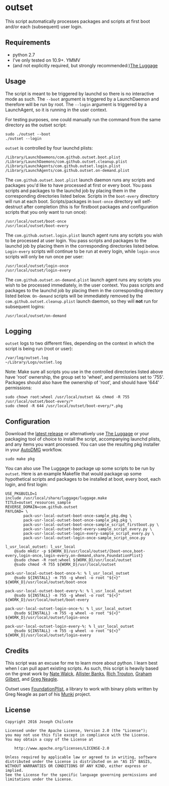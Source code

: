 outset
======

This script automatically processes packages and scripts at first boot and/or each (subsequent) user login. 

Requirements
------------
+ python 2.7  
+ I've only tested on 10.9+. YMMV
+ (and not explicitly required, but strongly recommended:)[The Luggage](https://github.com/unixorn/luggage)

Usage
-----

The script is meant to be triggered by launchd so there is no interactive mode as such. The `--boot` argument is triggered by a LaunchDaemon and therefore will be run by root. The `--login` argument is triggered by a LaunchAgent, so it is running in the user context.  

For testing purposes, one could manually run the command from the same directory as the outset script:

	sudo ./outset --boot
	./outset --login

`outset` is controlled by four launchd plists:

	/Library/LaunchDaemons/com.github.outset.boot.plist
	/Library/LaunchDaemons/com.github.outset.cleanup.plist
	/Library/LaunchAgents/com.github.outset.login.plist
	/Library/LaunchAgents/com.github.outset.on-demand.plist

The `com.github.outset.boot.plist` launch daemon runs any scripts and packages you'd like to have processed at first or every boot. You pass scripts and packages to the launchd job by placing them in the corresponding directories listed below. Scripts in the `boot-every` directory will run at each boot. Scripts/packages in `boot-once` directory will self-destruct after completion (this is for firstboot packages and configuration scripts that you only want to run once):

	/usr/local/outset/boot-once
	/usr/local/outset/boot-every

The `com.github.outset.login.plist` launch agent runs any scripts you wish to be processed at user login. You pass scripts and packages to the launchd job by placing them in the corresponding directories listed below. `Login-every` scripts will continue to be run at every login, while `login-once` scripts will only be run once per user:

	/usr/local/outset/login-once
	/usr/local/outset/login-every

The `com.github.outset.on-demand.plist` launch agent runs any scripts you wish to be processed immediately, in the user context. You pass scripts and packages to the launchd job by placing them in the corresponding directory listed below.  `On-demand` scripts will be immediately removed by the `com.github.outset.cleanup.plist` launch daemon, so they will **not** run for subsequent logins:

	/usr/local/outset/on-demand

Logging
-------
`outset` logs to two different files, depending on the context in which the script is being run (root or user):

	/var/log/outset.log
	~/Library/Logs/outset.log

Note: Make sure all scripts you use in the controlled directories listed above have 'root' ownership, the group set to 'wheel', and permissions set to '755'. Packages should also have the ownership of 'root', and should have '644' permissions:

	sudo chown root:wheel /usr/local/outset && chmod -R 755 /usr/local/outset/boot-every/*
	sudo chmod -R 644 /usr/local/outset/boot-every/*.pkg

Configuration
-------------
Download the [latest release](https://github.com/chilcote/outset/releases) or alternatively use [The Luggage](https://github.com/unixorn/luggage) or your packaging tool of choice to install the script, accompanying launchd plists, and any items you want processed. You can use the resulting pkg installer in your [AutoDMG](https://github.com/MagerValp/AutoDMG) workflow.

	sudo make pkg

You can also use The Luggage to package up some scripts to be run by `outset`. Here is an example Makefile that would package up some hypothetical scripts and packages to be installed at boot, every boot, each login, and first login:

	USE_PKGBUILD=1
	include /usr/local/share/luggage/luggage.make
	TITLE=outset_resources_sample
	REVERSE_DOMAIN=com.github.outset
	PAYLOAD= \
			pack-usr-local-outset-boot-once-sample_pkg.dmg \
			pack-usr-local-outset-boot-once-sample_pkg.pkg \
			pack-usr-local-outset-boot-once-sample_script_firstboot.py \
			pack-usr-local-outset-boot-every-sample_script_every.py \
			pack-usr-local-outset-login-every-sample_script_every.py \
			pack-usr-local-outset-login-once-sample_script_once.py

	l_usr_local_outset: l_usr_local
		@sudo mkdir -p ${WORK_D}/usr/local/outset/{boot-once,boot-every,login-once,login-every,on-demand,share,FoundationPlist}
		@sudo chown -R root:wheel ${WORK_D}/usr/local/outset
		@sudo chmod -R 755 ${WORK_D}/usr/local/outset

	pack-usr-local-outset-boot-once-%: % l_usr_local_outset
		@sudo ${INSTALL} -m 755 -g wheel -o root "${<}" ${WORK_D}/usr/local/outset/boot-once

	pack-usr-local-outset-boot-every-%: % l_usr_local_outset
		@sudo ${INSTALL} -m 755 -g wheel -o root "${<}" ${WORK_D}/usr/local/outset/boot-every

	pack-usr-local-outset-login-once-%: % l_usr_local_outset
		@sudo ${INSTALL} -m 755 -g wheel -o root "${<}" ${WORK_D}/usr/local/outset/login-once

	pack-usr-local-outset-login-every-%: % l_usr_local_outset
		@sudo ${INSTALL} -m 755 -g wheel -o root "${<}" ${WORK_D}/usr/local/outset/login-every

Credits
-------
This script was an excuse for me to learn more about python. I learn best when I can pull apart existing scripts. As such, this script is heavily based on the great work by [Nate Walck](https://github.com/natewalck/Scripts/blob/master/scriptRunner.py), [Allister Banks](https://gist.github.com/arubdesu/8271ba29ac5aff8f982c), [Rich Trouton](https://github.com/rtrouton/First-Boot-Package-Install), [Graham Gilbert](https://github.com/grahamgilbert/first-boot-pkg/blob/master/Resources/first-boot), and [Greg Neagle](https://github.com/munki/munki/blob/master/code/client/managedsoftwareupdate#L87).

Outset uses [FoundationPlist](https://github.com/munki/munki/blob/master/code/client/munkilib/FoundationPlist.py), a library to work with binary plists written by Greg Neagle as part of his [Munki](https://github.com/munki) project.

License
-------

	Copyright 2016 Joseph Chilcote
	
	Licensed under the Apache License, Version 2.0 (the "License");
	you may not use this file except in compliance with the License.
	You may obtain a copy of the License at
	
		http://www.apache.org/licenses/LICENSE-2.0
	
	Unless required by applicable law or agreed to in writing, software
	distributed under the License is distributed on an "AS IS" BASIS,
	WITHOUT WARRANTIES OR CONDITIONS OF ANY KIND, either express or implied.
	See the License for the specific language governing permissions and
	limitations under the License.
